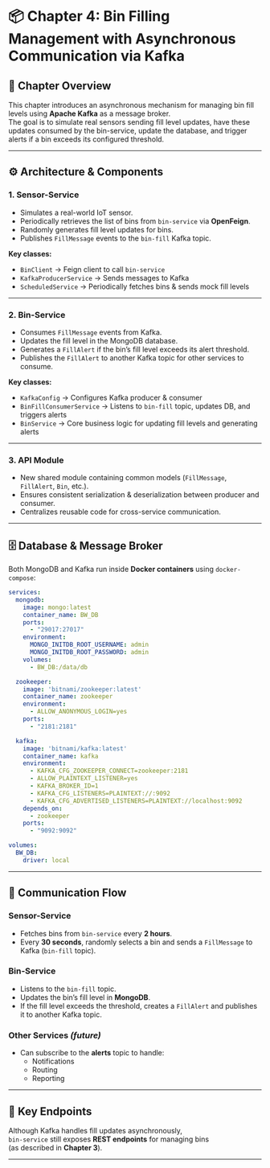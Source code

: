 # 📦 Chapter 4: Bin Filling Management with Asynchronous Communication via Kafka

## 🌟 Chapter Overview
This chapter introduces an asynchronous mechanism for managing bin fill levels using **Apache Kafka** as a message broker.  
The goal is to simulate real sensors sending fill level updates, have these updates consumed by the bin-service, update the database, and trigger alerts if a bin exceeds its configured threshold.

---

## ⚙️ Architecture & Components

### 1. Sensor-Service
- Simulates a real-world IoT sensor.
- Periodically retrieves the list of bins from `bin-service` via **OpenFeign**.
- Randomly generates fill level updates for bins.
- Publishes `FillMessage` events to the `bin-fill` Kafka topic.

**Key classes:**
- `BinClient` → Feign client to call `bin-service`
- `KafkaProducerService` → Sends messages to Kafka
- `ScheduledService` → Periodically fetches bins & sends mock fill levels

---

### 2. Bin-Service
- Consumes `FillMessage` events from Kafka.
- Updates the fill level in the MongoDB database.
- Generates a `FillAlert` if the bin’s fill level exceeds its alert threshold.
- Publishes the `FillAlert` to another Kafka topic for other services to consume.

**Key classes:**
- `KafkaConfig` → Configures Kafka producer & consumer
- `BinFillConsumerService` → Listens to `bin-fill` topic, updates DB, and triggers alerts
- `BinService` → Core business logic for updating fill levels and generating alerts

---

### 3. API Module
- New shared module containing common models (`FillMessage`, `FillAlert`, `Bin`, etc.).
- Ensures consistent serialization & deserialization between producer and consumer.
- Centralizes reusable code for cross-service communication.

---

## 🗄️ Database & Message Broker
Both MongoDB and Kafka run inside **Docker containers** using `docker-compose`:

```yaml
services:
  mongodb:
    image: mongo:latest
    container_name: BW_DB
    ports:
      - "29017:27017"
    environment:
      MONGO_INITDB_ROOT_USERNAME: admin
      MONGO_INITDB_ROOT_PASSWORD: admin
    volumes:
      - BW_DB:/data/db

  zookeeper:
    image: 'bitnami/zookeeper:latest'
    container_name: zookeeper
    environment:
      - ALLOW_ANONYMOUS_LOGIN=yes
    ports:
      - "2181:2181"

  kafka:
    image: 'bitnami/kafka:latest'
    container_name: kafka
    environment:
      - KAFKA_CFG_ZOOKEEPER_CONNECT=zookeeper:2181
      - ALLOW_PLAINTEXT_LISTENER=yes
      - KAFKA_BROKER_ID=1
      - KAFKA_CFG_LISTENERS=PLAINTEXT://:9092
      - KAFKA_CFG_ADVERTISED_LISTENERS=PLAINTEXT://localhost:9092
    depends_on:
      - zookeeper
    ports:
      - "9092:9092"

volumes:
  BW_DB:
    driver: local
```

---

## 🔄 Communication Flow

### **Sensor-Service**
- Fetches bins from `bin-service` every **2 hours**.
- Every **30 seconds**, randomly selects a bin and sends a `FillMessage` to Kafka (`bin-fill` topic).

### **Bin-Service**
- Listens to the `bin-fill` topic.
- Updates the bin’s fill level in **MongoDB**.
- If the fill level exceeds the threshold, creates a `FillAlert` and publishes it to another Kafka topic.

### **Other Services** *(future)*
- Can subscribe to the **alerts** topic to handle:
  - Notifications  
  - Routing  
  - Reporting  

---

## 🚀 Key Endpoints
Although Kafka handles fill updates asynchronously,  
`bin-service` still exposes **REST endpoints** for managing bins  
(as described in **Chapter 3**).

---
